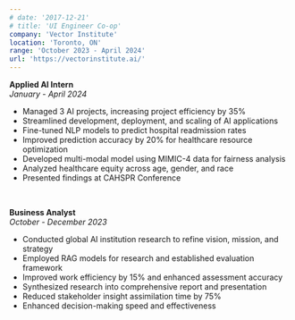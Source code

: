 ```yaml
---
# date: '2017-12-21'
# title: 'UI Engineer Co-op'
company: 'Vector Institute'
location: 'Toronto, ON'
range: 'October 2023 - April 2024'
url: 'https://vectorinstitute.ai/'
---
```


**Applied AI Intern**  
_January - April 2024_

- Managed 3 AI projects, increasing project efficiency by 35%
- Streamlined development, deployment, and scaling of AI applications
- Fine-tuned NLP models to predict hospital readmission rates
- Improved prediction accuracy by 20% for healthcare resource optimization
- Developed multi-modal model using MIMIC-4 data for fairness analysis
- Analyzed healthcare equity across age, gender, and race
- Presented findings at CAHSPR Conference

&nbsp; <!-- This adds a blank line -->

<!-- ---

date: '2023-08'
title: 'Data Engineer - RBC Amplify'
company: 'Royal Bank of Canada'
location: 'Toronto, ON'
range: 'May - August 2023'
url: 'https://www.rbc.com/about-rbc.html'
--- -->

**Business Analyst**  
_October - December 2023_

- Conducted global AI institution research to refine vision, mission, and strategy
- Employed RAG models for research and established evaluation framework
- Improved work efficiency by 15% and enhanced assessment accuracy
- Synthesized research into comprehensive report and presentation
- Reduced stakeholder insight assimilation time by 75%
- Enhanced decision-making speed and effectiveness

&nbsp; <!-- This adds a blank line -->
